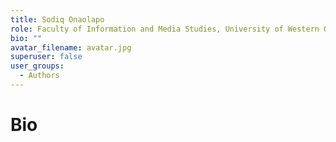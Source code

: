 ```yaml
---
title: Sodiq Onaolapo
role: Faculty of Information and Media Studies, University of Western Ontario
bio: ""
avatar_filename: avatar.jpg
superuser: false
user_groups:
  - Authors
---
```


# Bio




